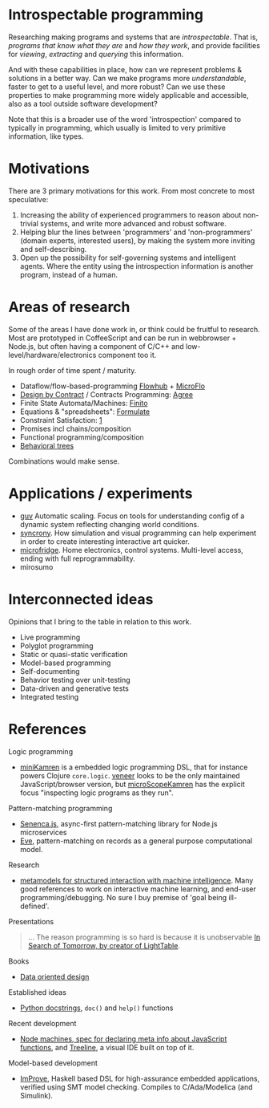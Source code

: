 # Introspectable programming

Researching making programs and systems that are *introspectable*.
That is, *programs that know what they are* and *how they work*,
and provide facilities for *viewing*, *extracting* and *querying* this
information.

And with these capabilities in place, how can we represent problems & solutions
in a better way. Can we make programs more *understandable*, faster to get to a useful level, and more robust?
Can we use these properties to make programming more widely applicable and accessible,
also as a tool outside software development?

Note that this is a broader use of the word 'introspection' compared to
typically in programming, which usually is limited to very primitive information, like types.

# Motivations

There are 3 primary motivations for this work. From most concrete to most speculative:

1. Increasing the ability of experienced programmers to reason about
non-trivial systems, and write more advanced and robust software.
2. Helping blur the lines between 'programmers' and 'non-programmers' (domain experts, interested users),
by making the system more inviting and self-describing.
3. Open up the possibility for self-governing systems and intelligent agents.
Where the entity using the introspection information is another program, instead of a human.


# Areas of research

Some of the areas I have done work in, or think could be fruitful to research.
Most are prototyped in CoffeeScript and can be run in webbrowser + Node.js,
but often having a component of C/C++ and low-level/hardware/electronics component too it.

In rough order of time spent / maturity.

- Dataflow/flow-based-programming [Flowhub](http://flowhub.io) + [MicroFlo](http://microflo.org)
- [Design by Contract](https://en.wikipedia.org/wiki/Design_by_contract)
/ Contracts Programming: [Agree](https://github.com/jonnor/agree)
- Finite State Automata/Machines: [Finito](https://github.com/jonnor/finito)
- Equations & "spreadsheets": [Formulate](https://github.com/jonnor/formulate)
- Constraint Satisfaction: [1](./cstrain.coffee)
- Promises incl chains/composition
- Functional programming/composition
- [Behavioral trees](https://en.wikipedia.org/wiki/Behavior_Trees_%28artificial_intelligence,_robotics_and_control%29)

Combinations would make sense.

# Applications / experiments

- [guv](https://github.com/the-grid/guv)
Automatic scaling. Focus on tools for understanding config of a dynamic system reflecting changing world conditions.
- [syncrony](https://github.com/jonnor/synchrony).
How simulation and visual programming can help experiment in order to create interesting interactive art quicker.
- [microfridge](https://github.com/jonnor/microfridge).
Home electronics, control systems. Multi-level access, ending with full reprogrammability.
- mirosumo

# Interconnected ideas

Opinions that I bring to the table in relation to this work.

- Live programming
- Polyglot programming
- Static or quasi-static verification
- Model-based programming
- Self-documenting
- Behavior testing over unit-testing
- Data-driven and generative tests
- Integrated testing

# References

Logic programming

- [miniKamren](http://minikanren.org/) is a embedded logic programming DSL, that for instance powers Clojure `core.logic`.
[veneer](https://github.com/tca/veneer) looks to be the only maintained JavaScript/browser version,
but [microScopeKamren](https://github.com/asolove/microScopeKanren) has the explicit focus "inspecting logic programs as they run".

Pattern-matching programming

- [Senenca.js](http://senecajs.org/getting-started/), async-first pattern-matching library for Node.js microservices
- [Eve](http://witheve.com/), pattern-matching on records as a general purpose computational model.

Research

- [metamodels for structured interaction with machine intelligence](http://ppig.org/sites/default/files/2015-PPIG-26th-Sarkar-2.pdf).
Many good references to work on interactive machine learning, and end-user programming/debugging. No sure I buy premise of 'goal being ill-defined'.

Presentations

> ... The reason programming is so hard is because it is unobservable
[In Search of Tomorrow, by creator of LightTable](https://www.youtube.com/watch?v=VZQoAKJPbh8).

Books

* [Data oriented design](http://www.dataorienteddesign.com/dodmain/)

Established ideas

- [Python docstrings](https://en.wikipedia.org/wiki/Docstring), `doc()` and `help()` functions

Recent development

- [Node machines, spec for declaring meta info about JavaScript functions](http://node-machine.org/), and [Treeline](https://treeline.io/), a visual IDE built on top of it.

Model-based development

- [ImProve](https://github.com/tomahawkins/improve/wiki/ImProve), Haskell based DSL for high-assurance embedded applications, verified using SMT model checking.
Compiles to C/Ada/Modelica (and Simulink).
